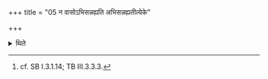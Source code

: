 +++
title = "05 न वासोऽभिसन्नह्यति अभिसन्नह्यतीत्येके"

+++

<details><summary>थिते</summary>

5. He should not tie it over the garment. According to some (ritualists)[^1] he should tie it over the garment.  

[^1]: cf. SB I.3.1.14; TB III.3.3.3.
</details>
